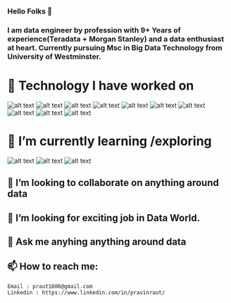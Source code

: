 ### Hello Folks 👋


### I am data engineer by profession with 9+ Years of experience(Teradata + Morgan Stanley) and a data enthusiast at heart. Currently pursuing Msc in Big Data Technology from University of Westminster.

# 🔭 Technology I have worked on </font> 
 ![alt text](https://github.com/raut1606/raut1606/blob/Master/Spark.svg)
![alt text](https://github.com/raut1606/raut1606/blob/Master/Azure.png)
![alt text](https://github.com/raut1606/raut1606/blob/Master/Databricks.png)
![alt text](https://github.com/raut1606/raut1606/blob/Master/Python.png)
![alt text](https://github.com/raut1606/raut1606/blob/Master/Informatica.jpg)
![alt text](https://github.com/raut1606/raut1606/blob/Master/SqlServer.png)
![alt text](https://github.com/raut1606/raut1606/blob/Master/Teradata.png)
![alt text](https://github.com/raut1606/raut1606/blob/Master/PowerBI.png)
![alt text](https://github.com/raut1606/raut1606/blob/Master/Kafka.png)
![alt text](https://github.com/raut1606/raut1606/blob/Master/GoogleCLoud.png)
# 🌱 I’m currently learning /exploring
![alt text](https://github.com/raut1606/raut1606/blob/Master/Airflow.png)
![alt text](https://github.com/raut1606/raut1606/blob/Master/AWS.svg)
![alt text](https://github.com/raut1606/raut1606/blob/Master/Snowflake.png)
## 👯 I’m looking to collaborate on anything around data
## 🤔 I’m looking for exciting job in Data World.
## 💬 Ask me anyhing anything around data 
## 📫 How to reach me: 
    Email : praut1606@gmail.com
    Linkedin : https://www.linkedin.com/in/pravinraut/

